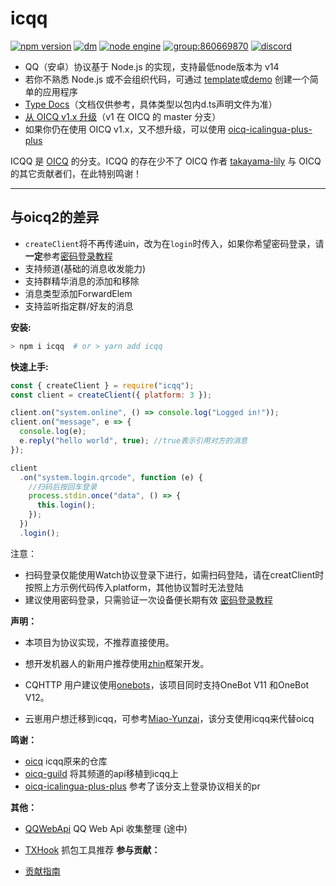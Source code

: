 ﻿# icqq

[![npm version](https://img.shields.io/npm/v/icqq/latest.svg)](https://www.npmjs.com/package/icqq) [![dm](https://shields.io/npm/dm/icqq)](https://www.npmjs.com/package/icqq) [![node engine](https://img.shields.io/node/v/icqq/latest.svg)](https://nodejs.org) [![group:860669870](https://img.shields.io/badge/group-860669870-blue)](https://jq.qq.com/?_wv=1027&k=xAdGDRVh) [![discord](https://img.shields.io/static/v1?label=chat&message=on%20discord&color=7289da&logo=discord)](https://discord.gg/D7T7wPtwvb)

- QQ（安卓）协议基于 Node.js 的实现，支持最低node版本为 v14
- 若你不熟悉 Node.js 或不会组织代码，可通过 [template](https://github.com/icqqjs/icqq-template)或[demo](./demo) 创建一个简单的应用程序
- [Type Docs](https://icqqjs.github.io/icqq/docs/)（文档仅供参考，具体类型以包内d.ts声明文件为准）
- [从 OICQ v1.x 升级](https://github.com/takayama-lily/oicq/projects/3#column-16638290)（v1 在 OICQ 的 master 分支）
- 如果你仍在使用 OICQ v1.x，又不想升级，可以使用 [oicq-icalingua-plus-plus](https://github.com/icalingua-plus-plus/oicq-icalingua-plus-plus)

ICQQ 是 [OICQ](https://github.com/takayama-lily/oicq) 的分支。ICQQ 的存在少不了 OICQ 作者 [takayama-lily](https://github.com/takayama-lily) 与 OICQ 的其它贡献者们，在此特别鸣谢！

---

## 与oicq2的差异

- `createClient`将不再传递uin，改为在`login`时传入，如果你希望密码登录，请**一定**参考[密码登录教程](https://github.com/icqqjs/icqq/wiki/%E5%AF%86%E7%A0%81%E7%99%BB%E5%BD%95%E6%B5%81%E7%A8%8B)
- 支持频道(基础的消息收发能力)
- 支持群精华消息的添加和移除
- 消息类型添加ForwardElem
- 支持监听指定群/好友的消息

**安装:**

```bash
> npm i icqq  # or > yarn add icqq
```

**快速上手:**

```js
const { createClient } = require("icqq");
const client = createClient({ platform: 3 });

client.on("system.online", () => console.log("Logged in!"));
client.on("message", e => {
  console.log(e);
  e.reply("hello world", true); //true表示引用对方的消息
});

client
  .on("system.login.qrcode", function (e) {
    //扫码后按回车登录
    process.stdin.once("data", () => {
      this.login();
    });
  })
  .login();
```

注意：

- 扫码登录仅能使用Watch协议登录下进行，如需扫码登陆，请在creatClient时按照上方示例代码传入platform，其他协议暂时无法登陆
- 建议使用密码登录，只需验证一次设备便长期有效 [密码登录教程](https://github.com/icqqjs/icqq/wiki/%E5%AF%86%E7%A0%81%E7%99%BB%E5%BD%95%E6%B5%81%E7%A8%8B)

**声明：**

- 本项目为协议实现，不推荐直接使用。

- 想开发机器人的新用户推荐使用[zhin](https://github.com/zhinjs/zhin)框架开发。
- CQHTTP 用户建议使用[onebots](https://github.com/lc-cn/onebots)，该项目同时支持OneBot V11 和OneBot V12。
- 云崽用户想迁移到icqq，可参考[Miao-Yunzai](https://github.com/yoimiya-kokomi/Miao-Yunzai)，该分支使用icqq来代替oicq

**鸣谢：**

- [oicq](https://github.com/takayama-lily/oicq) icqq原来的仓库
- [oicq-guild](https://github.com/takayama-lily/oicq-guild) 将其频道的api移植到icqq上
- [oicq-icalingua-plus-plus](https://github.com/icalingua-plus-plus/oicq-icalingua-plus-plus) 参考了该分支上登录协议相关的pr

**其他：**

- [QQWebApi](./web-api.md) QQ Web Api 收集整理 (途中)
- [TXHook](https://github.com/fuqiuluo/TXHook) 抓包工具推荐 **参与贡献：**

- [贡献指南](./CONTRIBUTING.md)

